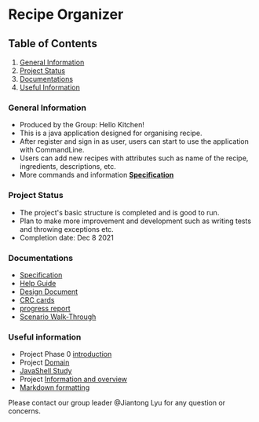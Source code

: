 [comment]: <> ( UofT CSC207 2021Fall Group Project)
# Recipe Organizer

## Table of Contents
1. [General Information](#general-information)
2. [Project Status](#project-status)
3. [Documentations](#documentations)
4. [Useful Information](#useful-information)

### General Information
- Produced by the Group: Hello Kitchen!
- This is a java application designed for organising recipe.
- After register and sign in as user, users can start to use the application with CommandLine.
- Users can add new recipes with attributes such as name of the recipe, ingredients, descriptions, etc.
- More commands and information [**Specification**](https://github.com/CSC207-UofT/course-project-hello-kitchen/blob/main/docs/specification.md)

### Project Status
- The project's basic structure is completed and is good to run.
- Plan to make more improvement and development such as writing tests and throwing exceptions etc.
- Completion date: Dec 8 2021

### Documentations
- [Specification](https://github.com/CSC207-UofT/course-project-hello-kitchen/blob/main/docs/specification.md)
- [Help Guide](https://github.com/CSC207-UofT/course-project-hello-kitchen/blob/main/docs/help%20guide.md)
- [Design Document](https://github.com/CSC207-UofT/course-project-hello-kitchen/blob/main/docs/Phase%201/Design%20document.md)
- [CRC cards](https://github.com/CSC207-UofT/course-project-hello-kitchen/tree/main/docs/CRCcards)
- [progress report](https://github.com/CSC207-UofT/course-project-hello-kitchen/blob/main/docs/progress%20report.md)
- [Scenario Walk-Through](https://github.com/CSC207-UofT/course-project-hello-kitchen/blob/main/docs/walkthrough.md)

### Useful information
- Project Phase 0 [introduction](https://q.utoronto.ca/courses/233945/pages/project-phase-0)
- Project [Domain](https://q.utoronto.ca/courses/233945/pages/project-domains)
- [JavaShell Study](https://github.com/CSC207-UofT/Java-Shell)
- Project [Information and overview](https://q.utoronto.ca/courses/233945/pages/course-project?module_item_id=2973653)
- [Markdown formatting](https://guides.github.com/features/mastering-markdown/)

Please contact our group leader @Jiantong Lyu for any question or concerns.
